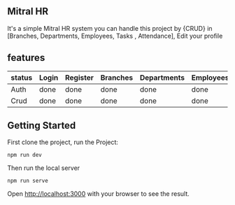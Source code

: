 ## Mitral HR

It's a simple Mitral HR system you can handle this project by {CRUD} in [Branches, Departments, Employees, Tasks , Attendance], Edit your profile

## features

| status |  Login | Register  |  Branches |  Departments |  Employees | Tasks | Attendance |
|---|---|---|---|---|---|---|---|
| Auth | done |  done |  done |  done | done  | done  | done  |
| Crud | done |  done |  done |  done | done  | done  | done  |

## Getting Started

First clone the project, run the Project:

```
npm run dev
```

Then run the local server

```
npm run serve
```

Open [http://localhost:3000](http://localhost:3000) with your browser to see the result.
